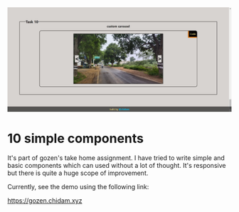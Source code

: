 
<img src="/public/demo.jpg">


# 10 simple components

It's part of gozen's take home assignment. I have tried to write simple and basic components which can used without a lot of thought. It's responsive but there is quite a huge scope of improvement. 

Currently, see the demo using the following link:

https://gozen.chidam.xyz


